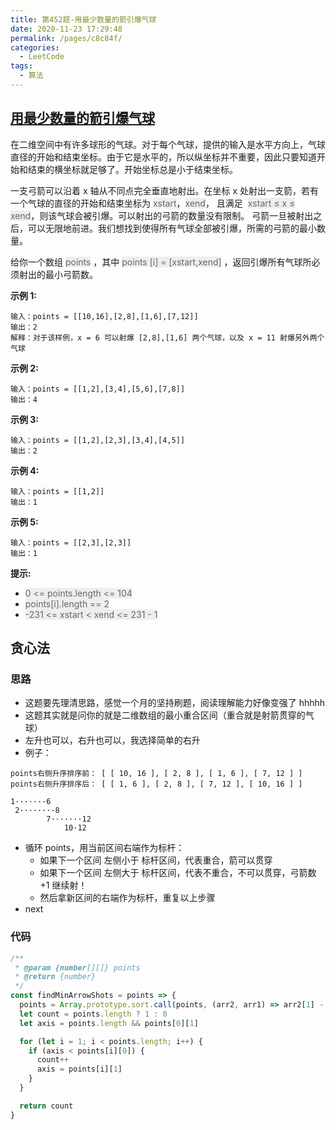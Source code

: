 ```yaml
---
title: 第452题-用最少数量的箭引爆气球
date: 2020-11-23 17:29:48
permalink: /pages/c8c84f/
categories:
  - LeetCode
tags:
  - 算法
---
```


## [用最少数量的箭引爆气球](https://leetcode-cn.com/problems/minimum-number-of-arrows-to-burst-balloons/)

在二维空间中有许多球形的气球。对于每个气球，提供的输入是水平方向上，气球直径的开始和结束坐标。由于它是水平的，所以纵坐标并不重要，因此只要知道开始和结束的横坐标就足够了。开始坐标总是小于结束坐标。

一支弓箭可以沿着 x 轴从不同点完全垂直地射出。在坐标 x 处射出一支箭，若有一个气球的直径的开始和结束坐标为 <font style="background: #eee; color: #666;">xstart</font>，<font style="background: #eee; color: #666;">xend</font>， 且满足  <font style="background: #eee; color: #666;">xstart ≤ x ≤ xend</font>，则该气球会被引爆。可以射出的弓箭的数量没有限制。 弓箭一旦被射出之后，可以无限地前进。我们想找到使得所有气球全部被引爆，所需的弓箭的最小数量。

给你一个数组 <font style="background: #eee; color: #666;">points</font> ，其中 <font style="background: #eee; color: #666;">points [i] = [xstart,xend]</font> ，返回引爆所有气球所必须射出的最小弓箭数。

**示例 1:**

```
输入：points = [[10,16],[2,8],[1,6],[7,12]]
输出：2
解释：对于该样例，x = 6 可以射爆 [2,8],[1,6] 两个气球，以及 x = 11 射爆另外两个气球
```

<!-- more -->

**示例 2:**

```
输入：points = [[1,2],[3,4],[5,6],[7,8]]
输出：4
```

**示例 3:**

```
输入：points = [[1,2],[2,3],[3,4],[4,5]]
输出：2
```

**示例 4:**

```
输入：points = [[1,2]]
输出：1
```

**示例 5:**

```
输入：points = [[2,3],[2,3]]
输出：1
```

**提示:**

- <font style="background: #eee; color: #666;">0 <= points.length <= 104</font>
- <font style="background: #eee; color: #666;">points[i].length == 2</font>
- <font style="background: #eee; color: #666;">-231 <= xstart < xend <= 231 - 1</font>

## 贪心法

### 思路

- 这题要先理清思路，感觉一个月的坚持刷题，阅读理解能力好像变强了 hhhhh
- 这题其实就是问你的就是二维数组的最小重合区间（重合就是射箭贯穿的气球）
- 左升也可以，右升也可以，我选择简单的右升
- 例子：

```
points右侧升序排序前： [ [ 10, 16 ], [ 2, 8 ], [ 1, 6 ], [ 7, 12 ] ]
points右侧升序排序后： [ [ 1, 6 ], [ 2, 8 ], [ 7, 12 ], [ 10, 16 ] ]

1·······6
 2········8
        7·······12
            10·12
```

- 循环 points，用当前区间右端作为标杆：
  - 如果下一个区间 左侧小于 标杆区间，代表重合，箭可以贯穿
  - 如果下一个区间 左侧大于 标杆区间，代表不重合，不可以贯穿，弓箭数 +1 继续射！
  - 然后拿新区间的右端作为标杆，重复以上步骤
- next

### 代码

```JavaScript
/**
 * @param {number[][]} points
 * @return {number}
 */
const findMinArrowShots = points => {
  points = Array.prototype.sort.call(points, (arr2, arr1) => arr2[1] - arr1[1])
  let count = points.length ? 1 : 0
  let axis = points.length && points[0][1]

  for (let i = 1; i < points.length; i++) {
    if (axis < points[i][0]) {
      count++
      axis = points[i][1]
    }
  }

  return count
}
```
